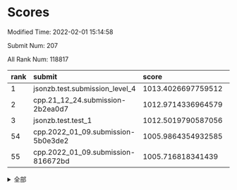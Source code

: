 # Scores

Modified Time: 2022-02-01 15:14:58

Submit Num: 207

All Rank Num: 118817

| rank |               submit               |       score        |       sigma        | pk_num |
| :--- | :--------------------------------- | :----------------- | :----------------- | :----- |
| 1    | jsonzb.test.submission_level_4     | 1013.4026697759512 | 0.8174264159810576 | 2291   |
| 2    | cpp.21_12_24.submission-2b2ea0d7   | 1012.9714336964579 | 0.796460446455497  | 2295   |
| 3    | jsonzb.test.test_1                 | 1012.5019790587056 | 0.8033254207506224 | 2299   |
| 54   | cpp.2022_01_09.submission-5b0e3de2 | 1005.9864354932585 | 0.7186694615111182 | 2295   |
| 55   | cpp.2022_01_09.submission-816672bd | 1005.716818341439  | 0.7314692012250454 | 2294   |


<details>
<summary>全部</summary>

| rank |                 submit                 |       score        |       sigma        | pk_num |
| :--- | :------------------------------------- | :----------------- | :----------------- | :----- |
| 1    | jsonzb.test.submission_level_4         | 1013.4026697759512 | 0.8174264159810576 | 2291   |
| 2    | cpp.21_12_24.submission-2b2ea0d7       | 1012.9714336964579 | 0.796460446455497  | 2295   |
| 3    | jsonzb.test.test_1                     | 1012.5019790587056 | 0.8033254207506224 | 2299   |
| 4    | gobigger.level_3.submission_level_3_2  | 1012.3194349848502 | 0.788858890606165  | 2300   |
| 5    | gobigger.level_3.submission_level_3_35 | 1011.8667768946059 | 0.7815146336973274 | 2297   |
| 6    | gobigger.level_3.submission_level_3_49 | 1011.7088204088095 | 0.7592477502187895 | 2303   |
| 7    | gobigger.level_3.submission_level_3_18 | 1011.4563717339548 | 0.7793343068329337 | 2301   |
| 8    | gobigger.level_3.submission_level_3_25 | 1011.3945775454273 | 0.7677389737515823 | 2297   |
| 9    | gobigger.level_3.submission_level_3_14 | 1011.3450411818811 | 0.7601513575154247 | 2295   |
| 10   | gobigger.level_3.submission_level_3_44 | 1010.7242959615171 | 0.7790325900133612 | 2299   |
| 11   | gobigger.level_3.submission_level_3_36 | 1010.6711393836598 | 0.774854254900796  | 2296   |
| 12   | gobigger.level_3.submission_level_3_7  | 1010.597771879678  | 0.7655548417713842 | 2300   |
| 13   | gobigger.level_3.submission_level_3_23 | 1010.5738308653841 | 0.7712090010599275 | 2297   |
| 14   | gobigger.level_3.submission_level_3_48 | 1010.4810391712742 | 0.7681288813753677 | 2293   |
| 15   | gobigger.level_3.submission_level_3_11 | 1010.4793881961184 | 0.7575228170520779 | 2297   |
| 16   | gobigger.level_3.submission_level_3_29 | 1010.4708626717193 | 0.7587829696183117 | 2296   |
| 17   | gobigger.level_3.submission_level_3_33 | 1010.4308922466131 | 0.767685880637296  | 2298   |
| 18   | gobigger.level_3.submission_level_3_31 | 1010.3300814767299 | 0.7543059779961889 | 2299   |
| 19   | gobigger.level_3.submission_level_3_16 | 1010.3005357439332 | 0.7611129444309686 | 2305   |
| 20   | gobigger.level_3.submission_level_3_42 | 1010.2956232803098 | 0.7629259020957195 | 2286   |
| 21   | gobigger.level_3.submission_level_3_10 | 1010.2799584929389 | 0.7438315719507526 | 2301   |
| 22   | gobigger.level_3.submission_level_3_39 | 1010.2505697760914 | 0.76015605476103   | 2298   |
| 23   | gobigger.level_3.submission_level_3_41 | 1010.2424626695492 | 0.748578925664851  | 2297   |
| 24   | gobigger.level_3.submission_level_3_43 | 1010.0894749600849 | 0.7625739815005861 | 2298   |
| 25   | gobigger.level_3.submission_level_3_26 | 1010.0842971325837 | 0.7751542217077463 | 2297   |
| 26   | gobigger.level_3.submission_level_3_9  | 1010.0800956271752 | 0.7508863530710986 | 2295   |
| 27   | gobigger.level_3.submission_level_3_1  | 1010.0540086649786 | 0.7573767044502835 | 2298   |
| 28   | gobigger.level_3.submission_level_3_5  | 1009.940243694043  | 0.7581484282257869 | 2298   |
| 29   | gobigger.level_3.submission_level_3_17 | 1009.8665965131661 | 0.7424533963191471 | 2292   |
| 30   | gobigger.level_3.submission_level_3_24 | 1009.8525207769591 | 0.75593604469267   | 2298   |
| 31   | gobigger.level_3.submission_level_3_3  | 1009.6905545862224 | 0.7498649476440256 | 2295   |
| 32   | gobigger.level_3.submission_level_3_32 | 1009.6889209606276 | 0.7588451538243632 | 2297   |
| 33   | gobigger.level_3.submission_level_3_30 | 1009.5313864224835 | 0.7429102467008086 | 2302   |
| 34   | gobigger.level_3.submission_level_3_12 | 1009.4740116036196 | 0.7440115767444142 | 2299   |
| 35   | gobigger.level_3.submission_level_3_46 | 1009.4603984358923 | 0.7572439809057254 | 2288   |
| 36   | gobigger.level_3.submission_level_3_6  | 1009.4261911622534 | 0.7435986185568225 | 2299   |
| 37   | gobigger.level_3.submission_level_3_19 | 1009.3615425177428 | 0.7493065336588481 | 2291   |
| 38   | gobigger.level_3.submission_level_3_13 | 1009.3402671037948 | 0.7621350563998189 | 2301   |
| 39   | gobigger.level_3.submission_level_3_40 | 1009.2571966377465 | 0.744132529390164  | 2297   |
| 40   | gobigger.level_3.submission_level_3_0  | 1009.2142816091326 | 0.75928529212288   | 2304   |
| 41   | gobigger.level_3.submission_level_3_45 | 1009.2142662945168 | 0.7788311852542259 | 2296   |
| 42   | gobigger.level_3.submission_level_3_37 | 1009.1534982501314 | 0.7495488760690885 | 2290   |
| 43   | gobigger.level_3.submission_level_3_15 | 1009.1315619726018 | 0.7456642855324267 | 2293   |
| 44   | gobigger.level_3.submission_level_3_38 | 1009.0767464914014 | 0.7470377057696467 | 2301   |
| 45   | gobigger.level_3.submission_level_3_34 | 1009.0096387804834 | 0.7361163098590598 | 2290   |
| 46   | gobigger.level_3.submission_level_3_47 | 1008.9806787404916 | 0.727742677031925  | 2296   |
| 47   | gobigger.level_3.submission_level_3_20 | 1008.8313533873896 | 0.7509323553665016 | 2297   |
| 48   | gobigger.level_3.submission_level_3_22 | 1008.8067434617993 | 0.7437023496234298 | 2299   |
| 49   | gobigger.level_3.submission_level_3_4  | 1008.7852468282542 | 0.7286206740280932 | 2293   |
| 50   | gobigger.level_3.submission_level_3_27 | 1008.7080673683724 | 0.753870425012237  | 2296   |
| 51   | gobigger.level_3.submission_level_3_28 | 1008.6506075547996 | 0.7333123116405627 | 2292   |
| 52   | gobigger.level_3.submission_level_3_21 | 1008.6489924746268 | 0.7669696137192109 | 2295   |
| 53   | gobigger.level_3.submission_level_3_8  | 1008.6068781542346 | 0.7377594669349185 | 2300   |
| 54   | cpp.2022_01_09.submission-5b0e3de2     | 1005.9864354932585 | 0.7186694615111182 | 2295   |
| 55   | cpp.2022_01_09.submission-816672bd     | 1005.716818341439  | 0.7314692012250454 | 2294   |
| 56   | gobigger.level_1.submission_level_1_1  | 1005.1037556079765 | 0.7177589650013162 | 2290   |
| 57   | gobigger.level_1.submission_level_1_47 | 1004.8717165153184 | 0.7352664920412852 | 2296   |
| 58   | gobigger.level_1.submission_level_1_37 | 1004.8329540195682 | 0.7242062023193075 | 2302   |
| 59   | gobigger.level_1.submission_level_1_3  | 1004.6954109633133 | 0.7135636230913427 | 2297   |
| 60   | gobigger.level_1.submission_level_1_10 | 1004.619179639747  | 0.7168392327017512 | 2295   |
| 61   | gobigger.level_1.submission_level_1_8  | 1004.4813769285379 | 0.7202974211177601 | 2293   |
| 62   | gobigger.level_1.submission_level_1_43 | 1004.3143980021817 | 0.721119892574253  | 2296   |
| 63   | gobigger.level_1.submission_level_1_21 | 1004.2871498591163 | 0.7256795569999296 | 2296   |
| 64   | gobigger.level_1.submission_level_1_44 | 1004.2149039945436 | 0.7126801506933114 | 2293   |
| 65   | gobigger.level_1.submission_level_1_18 | 1004.1947525875653 | 0.7272370572550844 | 2301   |
| 66   | gobigger.level_1.submission_level_1_30 | 1004.1829008286346 | 0.7146167268080608 | 2294   |
| 67   | gobigger.level_1.submission_level_1_17 | 1004.1582776961053 | 0.7125050050363226 | 2296   |
| 68   | gobigger.level_1.submission_level_1_46 | 1003.9280479001885 | 0.7194450969123684 | 2301   |
| 69   | gobigger.level_1.submission_level_1_41 | 1003.711119890726  | 0.7152462798092919 | 2298   |
| 70   | gobigger.level_1.submission_level_1_36 | 1003.5951818602794 | 0.710280424768797  | 2291   |
| 71   | gobigger.level_1.submission_level_1_40 | 1003.5388852516337 | 0.7265448688174353 | 2292   |
| 72   | gobigger.level_1.submission_level_1_33 | 1003.5104021607274 | 0.7106599908455136 | 2294   |
| 73   | gobigger.level_1.submission_level_1_27 | 1003.4852841349333 | 0.7232832749912868 | 2302   |
| 74   | gobigger.level_1.submission_level_1_13 | 1003.4333334362685 | 0.7124392606397565 | 2299   |
| 75   | gobigger.level_1.submission_level_1_0  | 1003.3752800474026 | 0.7038350994633478 | 2293   |
| 76   | gobigger.level_1.submission_level_1_24 | 1003.3308237341009 | 0.7258892456329498 | 2301   |
| 77   | gobigger.level_1.submission_level_1_2  | 1003.2835486388833 | 0.7086126209442036 | 2292   |
| 78   | gobigger.level_1.submission_level_1_6  | 1003.2567141326601 | 0.7175180500863115 | 2298   |
| 79   | gobigger.level_1.submission_level_1_22 | 1003.2516399581763 | 0.733036688314867  | 2298   |
| 80   | gobigger.level_1.submission_level_1_45 | 1003.2449835418732 | 0.7118878502238595 | 2297   |
| 81   | gobigger.level_1.submission_level_1_23 | 1003.2259772329468 | 0.7275763395058388 | 2295   |
| 82   | gobigger.level_1.submission_level_1_14 | 1003.1975154559851 | 0.7274841528365104 | 2300   |
| 83   | gobigger.level_1.submission_level_1_12 | 1003.0722274811106 | 0.7129828385493546 | 2300   |
| 84   | gobigger.level_1.submission_level_1_31 | 1003.0554464784746 | 0.7078084374311133 | 2292   |
| 85   | gobigger.level_1.submission_level_1_29 | 1002.9998379530418 | 0.719683154604704  | 2293   |
| 86   | gobigger.level_1.submission_level_1_35 | 1002.9997810798443 | 0.7115737748471823 | 2296   |
| 87   | gobigger.level_1.submission_level_1_49 | 1002.9407052597445 | 0.7139840066654428 | 2294   |
| 88   | gobigger.level_1.submission_level_1_42 | 1002.9204743478355 | 0.7183429581564735 | 2294   |
| 89   | gobigger.level_1.submission_level_1_26 | 1002.8458594126997 | 0.7093454778263713 | 2299   |
| 90   | gobigger.level_1.submission_level_1_28 | 1002.8409457267221 | 0.7165169287813101 | 2298   |
| 91   | gobigger.level_1.submission_level_1_7  | 1002.8119571523606 | 0.7215114902367592 | 2300   |
| 92   | gobigger.level_1.submission_level_1_32 | 1002.7633871933734 | 0.7184456007584225 | 2289   |
| 93   | gobigger.level_1.submission_level_1_48 | 1002.7293867634904 | 0.7184297443703501 | 2296   |
| 94   | gobigger.level_1.submission_level_1_11 | 1002.4437038458508 | 0.7147205052216279 | 2297   |
| 95   | gobigger.level_1.submission_level_1_34 | 1002.4161885569187 | 0.713626072118517  | 2297   |
| 96   | gobigger.level_1.submission_level_1_4  | 1002.4117765186817 | 0.7177444990039274 | 2295   |
| 97   | gobigger.level_1.submission_level_1_20 | 1002.3398049216486 | 0.7077966886777264 | 2298   |
| 98   | gobigger.level_1.submission_level_1_39 | 1002.2592401744565 | 0.7178017178542925 | 2295   |
| 99   | gobigger.level_1.submission_level_1_15 | 1002.2087137593819 | 0.7204753524434774 | 2298   |
| 100  | gobigger.level_1.submission_level_1_9  | 1002.1039486554444 | 0.714776197326315  | 2298   |
| 101  | gobigger.level_1.submission_level_1_25 | 1002.0920960904671 | 0.7099572342198239 | 2296   |
| 102  | gobigger.level_1.submission_level_1_16 | 1002.0679035900267 | 0.7177289621395716 | 2300   |
| 103  | gobigger.level_1.submission_level_1_5  | 1002.0571534637112 | 0.6932185617068664 | 2288   |
| 104  | gobigger.level_1.submission_level_1_19 | 1002.0306034499423 | 0.7087525134654417 | 2296   |
| 105  | gobigger.level_1.submission_level_1_38 | 1001.9663132345254 | 0.7205675284300188 | 2293   |
| 106  | gobigger.random.submission_random_46   | 997.7021893108044  | 0.7082112683375185 | 2296   |
| 107  | gobigger.random.submission_random_37   | 997.2779993633809  | 0.7167931757384874 | 2298   |
| 108  | gobigger.random.submission_random_30   | 996.9913502413968  | 0.704540482566494  | 2295   |
| 109  | gobigger.random.submission_random_18   | 996.8893305636925  | 0.7086492289909083 | 2294   |
| 110  | gobigger.random.submission_random_33   | 996.6676451039147  | 0.707484213482328  | 2295   |
| 111  | gobigger.random.submission_random_20   | 996.54544045604    | 0.7013618146805927 | 2303   |
| 112  | gobigger.random.submission_random_11   | 996.4014659147397  | 0.7071236236125124 | 2297   |
| 113  | gobigger.random.submission_random_42   | 996.3962891375501  | 0.7243717408228421 | 2293   |
| 114  | gobigger.random.submission_random_14   | 996.3182285635784  | 0.7077845142406548 | 2292   |
| 115  | gobigger.random.submission_random_43   | 996.2891987199755  | 0.6982952411883847 | 2295   |
| 116  | gobigger.random.submission_random_36   | 996.2831748841309  | 0.7059912684387821 | 2291   |
| 117  | gobigger.random.submission_random_0    | 996.2806534606378  | 0.6975240320063429 | 2296   |
| 118  | gobigger.random.submission_random_41   | 996.2659650302808  | 0.7178717390528423 | 2298   |
| 119  | gobigger.random.submission_random_23   | 996.2241563530716  | 0.7129188862945686 | 2294   |
| 120  | gobigger.random.submission_random_27   | 996.1943412519479  | 0.7092713547315478 | 2301   |
| 121  | gobigger.random.submission_random_17   | 996.1550470822882  | 0.720329762343629  | 2293   |
| 122  | gobigger.random.submission_random_5    | 996.1405117180502  | 0.710048943086827  | 2301   |
| 123  | gobigger.random.submission_random_24   | 996.1324200359843  | 0.7077344470404986 | 2293   |
| 124  | gobigger.random.submission_random_31   | 996.1004540475768  | 0.7131120558409142 | 2294   |
| 125  | gobigger.random.submission_random_1    | 996.0726966060068  | 0.71422876470994   | 2296   |
| 126  | gobigger.random.submission_random_3    | 996.0714783323435  | 0.7162428775946043 | 2295   |
| 127  | gobigger.random.submission_random_38   | 996.056680928309   | 0.7047950214901229 | 2293   |
| 128  | gobigger.random.submission_random_10   | 995.9251797031701  | 0.7075497452752525 | 2295   |
| 129  | gobigger.random.submission_random_4    | 995.8993760624174  | 0.7065691204493479 | 2295   |
| 130  | gobigger.random.submission_random_48   | 995.8928257612147  | 0.6992348851365368 | 2294   |
| 131  | gobigger.random.submission_random_22   | 995.8272759324583  | 0.7297246384573889 | 2297   |
| 132  | gobigger.random.submission_random_44   | 995.8090238881573  | 0.7266865850219233 | 2300   |
| 133  | gobigger.random.submission_random_35   | 995.7525501553187  | 0.7252502674609093 | 2296   |
| 134  | gobigger.random.submission_random_49   | 995.7228788780433  | 0.7104567384280814 | 2299   |
| 135  | gobigger.random.submission_random_16   | 995.7071762447387  | 0.7047457607935608 | 2300   |
| 136  | gobigger.random.submission_random_25   | 995.6965803770055  | 0.6987304375753496 | 2294   |
| 137  | gobigger.random.submission_random_32   | 995.6702328226427  | 0.7023049220269372 | 2295   |
| 138  | gobigger.random.submission_random_45   | 995.6032767532022  | 0.7262982679150002 | 2294   |
| 139  | gobigger.random.submission_random_47   | 995.5856540967168  | 0.708266944191823  | 2289   |
| 140  | gobigger.random.submission_random_29   | 995.517340030904   | 0.7087264581774023 | 2295   |
| 141  | gobigger.random.submission_random_15   | 995.5161861546229  | 0.7209059708302239 | 2301   |
| 142  | gobigger.random.submission_random_39   | 995.5134341844883  | 0.7147792867892949 | 2296   |
| 143  | gobigger.random.submission_random_12   | 995.4908095765605  | 0.7215511389313464 | 2294   |
| 144  | gobigger.random.submission_random_13   | 995.457307627368   | 0.6984152823378893 | 2295   |
| 145  | gobigger.random.submission_random_26   | 995.443105197446   | 0.7172333783395797 | 2300   |
| 146  | gobigger.random.submission_random_6    | 995.2916042647427  | 0.7258483646285563 | 2294   |
| 147  | gobigger.random.submission_random_7    | 995.2543036589765  | 0.7099031362867987 | 2299   |
| 148  | gobigger.random.submission_random_40   | 995.1732500264814  | 0.7153687805387512 | 2296   |
| 149  | gobigger.random.submission_random_19   | 995.1505724948877  | 0.7100174490704    | 2295   |
| 150  | gobigger.random.submission_random_21   | 995.070202141798   | 0.7316385263388755 | 2302   |
| 151  | gobigger.random.submission_random_8    | 995.0103724409107  | 0.7277274130589221 | 2301   |
| 152  | gobigger.random.submission_random_2    | 994.65901693108    | 0.7033430899094618 | 2292   |
| 153  | gobigger.random.submission_random_28   | 994.635900271842   | 0.7110834318424523 | 2297   |
| 154  | gobigger.random.submission_random_34   | 994.4495769775353  | 0.7190700682167991 | 2291   |
| 155  | gobigger.random.submission_random_9    | 994.1351080659541  | 0.7227815741124056 | 2299   |
| 156  | gobigger.level_2.submission_level_2_17 | 993.831141919049   | 0.7190483534687832 | 2289   |
| 157  | gobigger.level_2.submission_level_2_6  | 993.3368616926348  | 0.7279964413085969 | 2297   |
| 158  | gobigger.level_2.submission_level_2_26 | 993.1399244472325  | 0.7409207823887499 | 2295   |
| 159  | gobigger.level_2.submission_level_2_44 | 992.9891670740948  | 0.7371346539723398 | 2293   |
| 160  | gobigger.level_2.submission_level_2_29 | 992.9535721521635  | 0.7345535591741245 | 2298   |
| 161  | gobigger.level_2.submission_level_2_15 | 992.9273611824451  | 0.7327377887343087 | 2300   |
| 162  | gobigger.level_2.submission_level_2_27 | 992.8931620635258  | 0.7455217456914546 | 2297   |
| 163  | gobigger.level_2.submission_level_2_45 | 992.844382322188   | 0.7480879263286161 | 2297   |
| 164  | gobigger.level_2.submission_level_2_47 | 992.7322453077819  | 0.737972464789113  | 2296   |
| 165  | gobigger.level_2.submission_level_2_23 | 992.6977476530948  | 0.7558512492102606 | 2296   |
| 166  | gobigger.level_2.submission_level_2_18 | 992.6122137281712  | 0.7637085799504535 | 2294   |
| 167  | gobigger.level_2.submission_level_2_28 | 992.6038784172232  | 0.7291763489491596 | 2298   |
| 168  | gobigger.level_2.submission_level_2_9  | 992.5788896742253  | 0.7547379846043757 | 2295   |
| 169  | gobigger.level_2.submission_level_2_22 | 992.4891854097945  | 0.7490305335049464 | 2299   |
| 170  | gobigger.level_2.submission_level_2_4  | 992.448476242441   | 0.7329904716977715 | 2297   |
| 171  | gobigger.level_2.submission_level_2_46 | 992.3803547187515  | 0.7473599279523191 | 2293   |
| 172  | gobigger.level_2.submission_level_2_39 | 992.3746128763436  | 0.7486915706112426 | 2300   |
| 173  | gobigger.level_2.submission_level_2_1  | 992.3592330468622  | 0.7402799870250306 | 2294   |
| 174  | gobigger.level_2.submission_level_2_49 | 992.2876702754256  | 0.7381388996220517 | 2290   |
| 175  | gobigger.level_2.submission_level_2_40 | 992.2849327991505  | 0.7461950801168825 | 2297   |
| 176  | gobigger.level_2.submission_level_2_38 | 992.160653641398   | 0.755836710259435  | 2295   |
| 177  | gobigger.level_2.submission_level_2_43 | 992.1585316034708  | 0.7354276537595996 | 2291   |
| 178  | gobigger.level_2.submission_level_2_25 | 992.1254693950557  | 0.7340351483773375 | 2292   |
| 179  | gobigger.level_2.submission_level_2_5  | 992.1116070910979  | 0.7427494114582714 | 2298   |
| 180  | gobigger.level_2.submission_level_2_24 | 992.0888782178785  | 0.7562123954132819 | 2292   |
| 181  | gobigger.level_2.submission_level_2_35 | 992.069716105386   | 0.7525215509665704 | 2294   |
| 182  | gobigger.level_2.submission_level_2_30 | 992.0570674776326  | 0.7417927899305992 | 2294   |
| 183  | gobigger.level_2.submission_level_2_10 | 992.0272829448062  | 0.7415913652276459 | 2293   |
| 184  | gobigger.level_2.submission_level_2_2  | 991.9751316676993  | 0.7356565031854186 | 2296   |
| 185  | gobigger.level_2.submission_level_2_48 | 991.9410431462762  | 0.7474807054467764 | 2294   |
| 186  | gobigger.level_2.submission_level_2_8  | 991.9094101486774  | 0.7449963934087809 | 2294   |
| 187  | gobigger.level_2.submission_level_2_31 | 991.8803507657993  | 0.7722509023468966 | 2297   |
| 188  | gobigger.level_2.submission_level_2_36 | 991.8649036841691  | 0.7350334623273241 | 2296   |
| 189  | gobigger.level_2.submission_level_2_12 | 991.8131506270325  | 0.7245933685730639 | 2297   |
| 190  | gobigger.level_2.submission_level_2_19 | 991.7353978801926  | 0.7379926249158323 | 2289   |
| 191  | gobigger.level_2.submission_level_2_0  | 991.5030849043543  | 0.7567524373772091 | 2298   |
| 192  | gobigger.level_2.submission_level_2_32 | 991.4945637479758  | 0.7451278421403202 | 2296   |
| 193  | gobigger.level_2.submission_level_2_11 | 991.4278393211341  | 0.7502729320174477 | 2293   |
| 194  | gobigger.level_2.submission_level_2_37 | 991.4037666881162  | 0.7646127777876436 | 2294   |
| 195  | gobigger.level_2.submission_level_2_41 | 991.2637169171762  | 0.7591115866113959 | 2300   |
| 196  | gobigger.level_2.submission_level_2_20 | 991.1715151237356  | 0.7737050297380149 | 2293   |
| 197  | gobigger.level_2.submission_level_2_34 | 991.1598399603233  | 0.7635245664963635 | 2297   |
| 198  | gobigger.level_2.submission_level_2_16 | 991.1528557810349  | 0.7667783449327709 | 2301   |
| 199  | gobigger.level_2.submission_level_2_14 | 991.0598946374287  | 0.7548495570022012 | 2295   |
| 200  | gobigger.level_2.submission_level_2_33 | 991.0173765132892  | 0.7542744387576151 | 2299   |
| 201  | gobigger.level_2.submission_level_2_13 | 991.0007347931089  | 0.7743833208341131 | 2295   |
| 202  | gobigger.level_2.submission_level_2_21 | 990.786785672191   | 0.7553001750623625 | 2295   |
| 203  | gobigger.level_2.submission_level_2_42 | 990.7843387092263  | 0.7528124331870373 | 2291   |
| 204  | gobigger.level_2.submission_level_2_3  | 990.0129214025517  | 0.7739901664990989 | 2300   |
| 205  | gobigger.level_2.submission_level_2_7  | 989.9331148178953  | 0.7665083656181789 | 2295   |
| 206  | gobigger.none.submission_none_0        | 977.5922232728736  | 1.342609041811385  | 2298   |
| 207  | gobigger.none.submission_none_1        | 977.5857889971547  | 1.2692148496379074 | 2288   |

</details>
